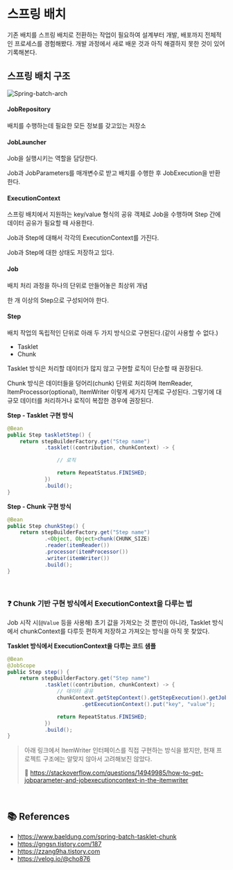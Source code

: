 # 스프링 배치

기존 배치를 스프링 배치로 전환하는 작업이 필요하여 설계부터 개발, 배포까지 전체적인 프로세스를 경험해봤다. 개발 과정에서 새로 배운 것과 아직 해결하지 못한 것이 있어 기록해본다.

## 스프링 배치 구조

![Spring-batch-arch](https://imgur.com/lA3qsYE.png)

#### JobRepository

배치를 수행하는데 필요한 모든 정보를 갖고있는 저장소

#### JobLauncher

Job을 실행시키는 역할을 담당한다.

Job과 JobParameters를 매개변수로 받고 배치를 수행한 후 JobExecution을 반환한다.

#### ExecutionContext

스프링 배치에서 지원하는 key/value 형식의 공유 객체로 Job을 수행하며 Step 간에 데이터 공유가 필요할 때 사용한다.

Job과 Step에 대해서 각각의 ExecutionContext를 가진다.

Job과 Step에 대한 상태도 저장하고 있다.

#### Job

배치 처리 과정을 하나의 단위로 만들어놓은 최상위 개념

한 개 이상의 Step으로 구성되어야 한다.

#### Step

배치 작업의 독립적인 단위로 아래 두 가지 방식으로 구현된다.(같이 사용할 수 없다.)

- Tasklet
- Chunk

Tasklet 방식은 처리할 데이터가 많지 않고 구현할 로직이 단순할 때 권장된다.

Chunk 방식은 데이터들을 덩어리(chunk) 단위로 처리하며 ItemReader, ItemProcessor(optional), ItemWriter 이렇게 세가지 단계로 구성된다. 그렇기에 대규모 데이터를 처리하거나 로직이 복잡한 경우에 권장된다.

**Step - Tasklet 구현 방식**

```java
@Bean
public Step taskletStep() {
    return stepBuilderFactory.get("Step name")
            .tasklet((contribution, chunkContext) -> {

                // 로직

                return RepeatStatus.FINISHED;
            })
            .build();
}
```

**Step - Chunk 구현 방식**

```java
@Bean
public Step chunkStep() {
    return stepBuilderFactory.get("Step name")
            .<Object, Object>chunk(CHUNK_SIZE)
            .reader(itemReader())
            .processor(itemProcessor())
            .writer(itemWriter())
            .build();
}
```

<br>

### ❓ Chunk 기반 구현 방식에서 ExecutionContext을 다루는 법

Job 시작 시(`@Value` 등을 사용해) 초기 값을 가져오는 것 뿐만이 아니라, Tasklet 방식에서 chunkContext를 다루듯 편하게 저장하고 가져오는 방식을 아직 못 찾았다.

**Tasklet 방식에서 ExecutionContext을 다루는 코드 샘플**

```java
@Bean
@JobScope
public Step step() {
    return stepBuilderFactory.get("Step name")
            .tasklet((contribution, chunkContext) -> {
                // 데이터 공유
                chunkContext.getStepContext().getStepExecution().getJobExecution()
                        .getExecutionContext().put("key", "value");

                return RepeatStatus.FINISHED;
            })
            .build();
}
```

> 아래 링크에서 ItemWriter 인터페이스를 직접 구현하는 방식을 봤지만, 현재 프로젝트 구조에는 알맞지 않아서 고려해보진 않았다.
>
> 🔗 https://stackoverflow.com/questions/14949985/how-to-get-jobparameter-and-jobexecutioncontext-in-the-itemwriter

<br>

## 📚 References

- https://www.baeldung.com/spring-batch-tasklet-chunk
- https://gngsn.tistory.com/187
- https://zzang9ha.tistory.com
- https://velog.io/@cho876
